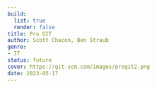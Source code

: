 ```yaml
---
build:
  list: true
  render: false
title: Pro GIT
author: Scott Chacon, Ben Straub
genre:
- IT
status: future
cover: https://git-scm.com/images/progit2.png
date: 2023-05-17
---
```



